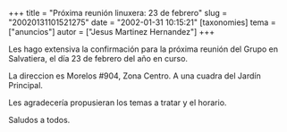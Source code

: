 +++
title = "Próxima reunión linuxera: 23 de febrero"
slug = "20020131101521275"
date = "2002-01-31 10:15:21"
[taxonomies]
tema = ["anuncios"]
autor = ["Jesus Martinez Hernandez"]
+++

Les hago extensiva la confirmación para la próxima reunión del Grupo en
Salvatiera, el día 23 de febrero del año en curso.

La direccion es Morelos #904, Zona Centro. A una cuadra del Jardín
Principal.

Les agradecería propusieran los temas a tratar y el horario.

Saludos a todos.

